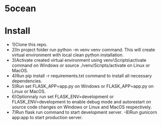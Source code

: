# 5ocean
# Install
- 1)Clone this repo.
- 2)In project folder run python -m venv venv command. This will create virtual environment with local clean python installation.
- 3)Activate created virtual environment using venv\Scripts\activate command on Windows or source ./venv/Scripts/activate on Linux or MacOS.
- 4)Run pip install -r requirements.txt command to install all necessary dependencies.
- 5)Run set FLASK_APP=app.py on Windows or FLASK_APP=app.py on Linux or MacOS.
- 6)Optionnaly run set FLASK_ENV=development or FLASK_ENV=development to enable debug mode and autorestart on source code changes on Windows or Linux and MacOS respectively.
- 7)Run flask run command to start development server.
-8)Run gunicorn app:app to start production server.
